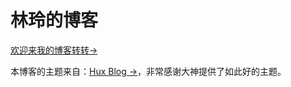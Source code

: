 # 林玲的博客

<a href="http://linglinyp.com/" target="_blank">欢迎来我的博客转转&rarr;</a>

本博客的主题来自：[Hux Blog &rarr;](http://huangxuan.me)，非常感谢大神提供了如此好的主题。

